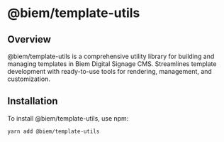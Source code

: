 # @biem/template-utils

## Overview

@biem/template-utils is a comprehensive utility library for building and managing templates in Biem Digital Signage CMS. Streamlines template development with ready-to-use tools for rendering, management, and customization.

## Installation

To install @biem/template-utils, use npm:

```bash
yarn add @biem/template-utils
```
